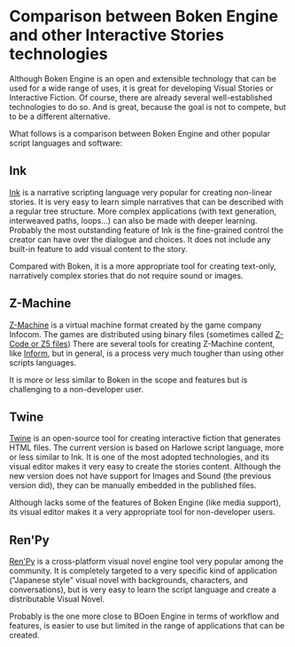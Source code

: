 # Comparison between Boken Engine and other Interactive Stories technologies

Although Boken Engine is an open and extensible technology that can be used for a wide range of uses, it is great for developing Visual Stories or Interactive Fiction. Of course, there are already several well-established technologies to do so. And is great, because the goal is not to compete, but to be a different alternative.

What follows is a comparison between Boken Engine and other popular script languages and software:

## Ink

[Ink](https://www.inklestudios.com/ink/) is a narrative scripting language very popular for creating non-linear stories.
It is very easy to learn simple narratives that can be described with a regular tree structure. More complex applications (with text generation, interweaved paths, loops...) can also be made with deeper learning.
Probably the most outstanding feature of Ink is the fine-grained control the creator can have over the dialogue and choices.
It does not include any built-in feature to add visual content to the story.

Compared with Boken, it is a more appropriate tool for creating text-only, narratively complex stories that do not require sound or images.

## Z-Machine

[Z-Machine](http://www.inform-fiction.org/zmachine/standards/z1point0/index.html) is a virtual machine format created by the game company Infocom. The games are distributed using binary files (sometimes called [Z-Code or Z5 files](http://fileformats.archiveteam.org/wiki/Z-code))
There are several tools for creating Z-Machine content, like [Inform](http://inform7.com/), but in general, is a process very much tougher than using other scripts languages.

It is more or less similar to Boken in the scope and features but is challenging to a non-developer user.

## Twine

[Twine](http://twinery.org/) is an open-source tool for creating interactive fiction that generates HTML files. The current version is based on Harlowe script language, more or less similar to Ink.
It is one of the most adopted technologies, and its visual editor makes it very easy to create the stories content. Although the new version does not have support for Images and Sound (the previous version did), they can be manually embedded in the published files.

Although lacks some of the features of Boken Engine (like media support), its visual editor makes it a very appropriate tool for non-developer users.

## Ren'Py

[Ren'Py](https://www.renpy.org/) is a cross-platform visual novel engine tool very popular among the community. It is completely targeted to a very specific kind of application ("Japanese style" visual novel with backgrounds, characters, and conversations), but is very easy to learn the script language and create a distributable Visual Novel.

Probably is the one more close to BOoen Engine in terms of workflow and features, is easier to use but limited in the range of applications that can be created.
